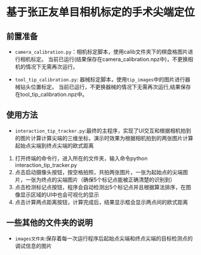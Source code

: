 # 基于张正友单目相机标定的手术尖端定位

## 前置准备
- `camera_calibration.py`：相机标定脚本，使用calib文件夹下的棋盘格图片进行相机标定。
当前已运行(结果保存在camera_calibration.npz中)，不更换相机的情况下无需再次运行。

- `tool_tip_calibration.py`: 器械标定脚本，使用`tip_images`中的图片进行器械钻头位置标定。
当前已运行，不更换器械的情况下无需再次运行,结果保存在tool_tip_calibration.npz中。

## 使用方法
- `interaction_tip_tracker.py`:最终的主程序，实现了UI交互和根据相机拍到的图片计算计算尖端的三维坐标，演示时效果为根据相机拍到的两张图片计算起始点尖端到终点尖端的欧式距离
1. 打开终端的命令行，进入所在的文件夹，输入命令python interaction_tip_tracker.py
2. 点击启动摄像头按钮，按空格拍照，共拍两张图片，一张为起始点的尖端图片，一张为终点的尖端图片（确保5个标记点能被正确清楚的识别到）
3. 点击检测标记点按钮，程序会自动检测出5个标记点并且根据算法排序，在图像显示区域的UI中也会可视化的显示
4. 点击计算两点距离按钮，计算完成后，结果显示框会显示两点间的欧式距离

## 一些其他的文件夹的说明
- `images文件夹`:保存着每一次运行程序后起始点尖端和终点尖端的目标检测点的调试信息的图片
